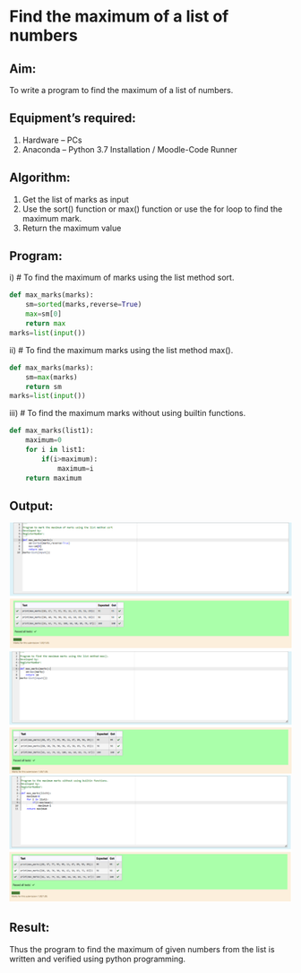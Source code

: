 # Find the maximum of a list of numbers
## Aim:
To write a program to find the maximum of a list of numbers.
## Equipment’s required:
1.	Hardware – PCs
2.	Anaconda – Python 3.7 Installation / Moodle-Code Runner
## Algorithm:
1.	Get the list of marks as input
2.	Use the sort() function or max() function or use the for loop to find the maximum mark.
3.	Return the maximum value
## Program:

i)	# To find the maximum of marks using the list method sort.
```Python
def max_marks(marks):
    sm=sorted(marks,reverse=True)
    max=sm[0]
    return max
marks=list(input())


```

ii)	# To find the maximum marks using the list method max().
```Python
def max_marks(marks):
    sm=max(marks)
    return sm
marks=list(input())


```

iii) # To find the maximum marks without using builtin functions.
```Python
def max_marks(list1):
    maximum=0
    for i in list1:
        if(i>maximum):
            maximum=i
    return maximum


```

## Output:
![Alt text](1.png)
![Alt text](2.png)
![Alt text](3.png)
## Result:
Thus the program to find the maximum of given numbers from the list is written and verified using python programming.